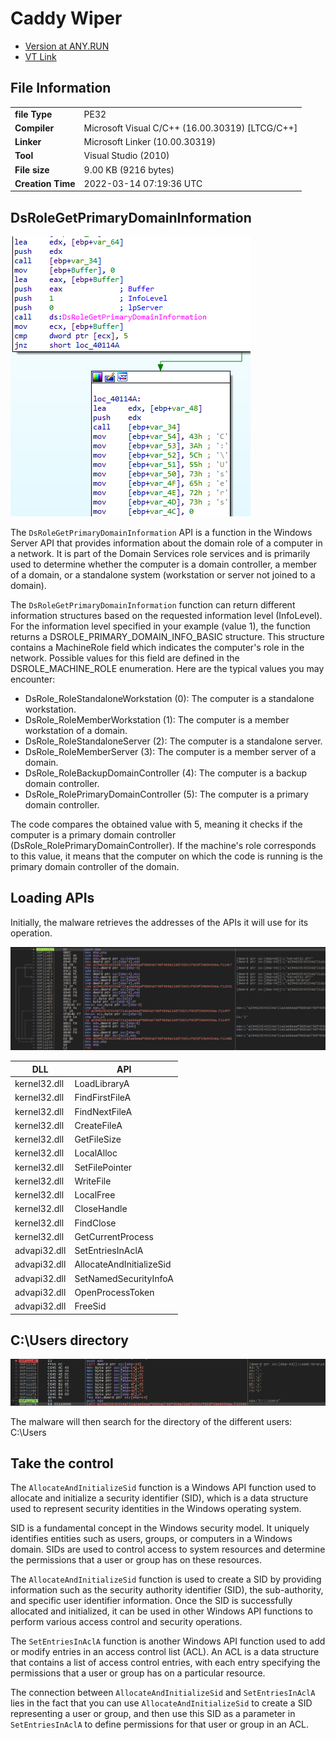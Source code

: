 # Caddy Wiper

* [Version at ANY.RUN](https://app.any.run/tasks/93a349eb-a492-497c-abd8-3cb329145894)
* [VT Link](https://www.virustotal.com/gui/file/a294620543334a721a2ae8eaaf9680a0786f4b9a216d75b55cfd28f39e9430ea)


## File Information

|                          |                                            |
|-----------------------------------|--------------------------------------------------|
| **file Type**                     | PE32                                             |
| **Compiler**                      | Microsoft Visual C/C++ (16.00.30319) [LTCG/C++]  |
| **Linker**                        | Microsoft Linker (10.00.30319)                   |
| **Tool**                          | Visual Studio (2010)                             |
| **File size**                     | 9.00 KB (9216 bytes)                             |
| **Creation Time**                 | 2022-03-14 07:19:36 UTC                          |

## DsRoleGetPrimaryDomainInformation

![getrole](/images/caddywiper/caddy-getrole.png)

The `DsRoleGetPrimaryDomainInformation` API is a function in the Windows Server API that provides information about the domain role of a computer in a network. It is part of the Domain Services role services and is primarily used to determine whether the computer is a domain controller, a member of a domain, or a standalone system (workstation or server not joined to a domain).

The `DsRoleGetPrimaryDomainInformation` function can return different information structures based on the requested information level (InfoLevel). For the information level specified in your example (value 1), the function returns a DSROLE_PRIMARY_DOMAIN_INFO_BASIC structure. This structure contains a MachineRole field which indicates the computer's role in the network. Possible values for this field are defined in the DSROLE_MACHINE_ROLE enumeration. Here are the typical values you may encounter:

-   DsRole_RoleStandaloneWorkstation (0): The computer is a standalone workstation.
-   DsRole_RoleMemberWorkstation (1): The computer is a member workstation of a domain.
-   DsRole_RoleStandaloneServer (2): The computer is a standalone server.
-   DsRole_RoleMemberServer (3): The computer is a member server of a domain.
-   DsRole_RoleBackupDomainController (4): The computer is a backup domain controller.
-   DsRole_RolePrimaryDomainController (5): The computer is a primary domain controller.

The code compares the obtained value with 5, meaning it checks if the computer is a primary domain controller (DsRole_RolePrimaryDomainController). If the machine's role corresponds to this value, it means that the computer on which the code is running is the primary domain controller of the domain.

## Loading APIs

Initially, the malware retrieves the addresses of the APIs it will use for its operation.

![loadlibrary](/images/caddywiper/caddy-loadlibrary.png)

| DLL          | API                        |
|--------------|----------------------------|
| kernel32.dll | LoadLibraryA               |
| kernel32.dll | FindFirstFileA             |
| kernel32.dll | FindNextFileA              |
| kernel32.dll | CreateFileA                |
| kernel32.dll | GetFileSize                |
| kernel32.dll | LocalAlloc                 |
| kernel32.dll | SetFilePointer             |
| kernel32.dll | WriteFile                  |
| kernel32.dll | LocalFree                  |
| kernel32.dll | CloseHandle                |
| kernel32.dll | FindClose                  |
| kernel32.dll | GetCurrentProcess          |
| advapi32.dll | SetEntriesInAclA           |
| advapi32.dll | AllocateAndInitializeSid   |
| advapi32.dll | SetNamedSecurityInfoA      |
| advapi32.dll | OpenProcessToken           |
| advapi32.dll | FreeSid                    |

## C:\Users directory

![users](/images/caddywiper/caddy-users-directory.png)

The malware will then search for the directory of the different users: C:\Users

## Take the control

The `AllocateAndInitializeSid` function is a Windows API function used to allocate and initialize a security identifier (SID), which is a data structure used to represent security identities in the Windows operating system.

SID is a fundamental concept in the Windows security model. It uniquely identifies entities such as users, groups, or computers in a Windows domain. SIDs are used to control access to system resources and determine the permissions that a user or group has on these resources.

The `AllocateAndInitializeSid` function is used to create a SID by providing information such as the security authority identifier (SID), the sub-authority, and specific user identifier information. Once the SID is successfully allocated and initialized, it can be used in other Windows API functions to perform various access control and security operations.

The `SetEntriesInAclA` function is another Windows API function used to add or modify entries in an access control list (ACL). An ACL is a data structure that contains a list of access control entries, with each entry specifying the permissions that a user or group has on a particular resource.

The connection between `AllocateAndInitializeSid` and `SetEntriesInAclA` lies in the fact that you can use `AllocateAndInitializeSid` to create a SID representing a user or group, and then use this SID as a parameter in `SetEntriesInAclA` to define permissions for that user or group in an ACL.




